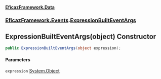 #### [EficazFramework.Data](EficazFrameworkData.md 'EficazFramework Data')
### [EficazFramework.Events](EficazFrameworkData.md#EficazFramework.Events 'EficazFramework.Events').[ExpressionBuiltEventArgs](EficazFramework.Events/ExpressionBuiltEventArgs.md 'EficazFramework.Events.ExpressionBuiltEventArgs')

## ExpressionBuiltEventArgs(object) Constructor

```csharp
public ExpressionBuiltEventArgs(object expression);
```
#### Parameters

<a name='EficazFramework.Events.ExpressionBuiltEventArgs.ExpressionBuiltEventArgs(object).expression'></a>

`expression` [System.Object](https://docs.microsoft.com/en-us/dotnet/api/System.Object 'System.Object')